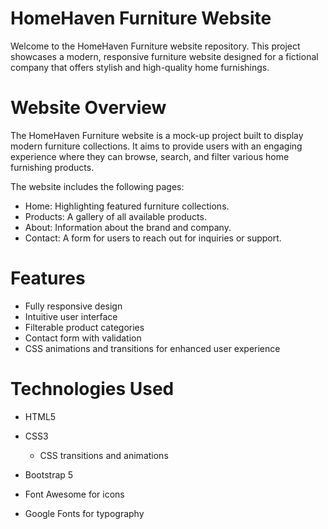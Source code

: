 
# HomeHaven Furniture Website
Welcome to the HomeHaven Furniture website repository. This project showcases a modern, responsive furniture website designed for a fictional company that offers stylish and high-quality home furnishings.

# Website Overview
The HomeHaven Furniture website is a mock-up project built to display modern furniture collections. It aims to provide users with an engaging experience where they can browse, search, and filter various home furnishing products.

The website includes the following pages:

* Home: Highlighting featured furniture collections.
* Products: A gallery of all available products.
* About: Information about the brand and company.
* Contact: A form for users to reach out for inquiries or support.

# Features
* Fully responsive design
* Intuitive user interface
* Filterable product categories
* Contact form with validation
* CSS animations and transitions for enhanced user experience

# Technologies Used
* HTML5
* CSS3
  * CSS transitions and animations

* Bootstrap 5
* Font Awesome for icons
* Google Fonts for typography
